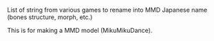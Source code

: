 List of string from various games to rename into MMD Japanese name (bones structure, morph, etc.)

This is for making a MMD model (MikuMikuDance).

